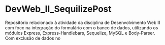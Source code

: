 # DevWeb_II_SequilizePost
Repositório relacionado à atividade da disciplina de Desenvolvimento Web II com foco na integração do formulário com o banco de dados, utilizando os módulos Express, Express-Handlebars, Sequelize, MySQL e Body-Parser.
Com exclusão de dados no 
